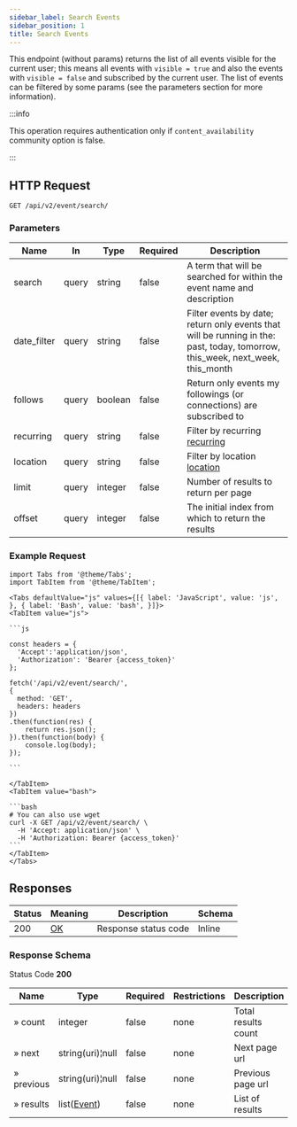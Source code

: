 ```yaml
---
sidebar_label: Search Events
sidebar_position: 1
title: Search Events
---
```


This endpoint (without params) returns the list of all events visible for the current user; this means all events with
`visible = true` and also the events with `visible = false` and subscribed by the current user. The list of events can
be filtered by some params (see the parameters section for more information).

:::info

This operation requires authentication only if `content_availability` community option is false.

:::

## HTTP Request

`GET /api/v2/event/search/`

### Parameters

| Name        | In    | Type    | Required | Description                                                                                                                    |
|-------------|-------|---------|----------|--------------------------------------------------------------------------------------------------------------------------------|
| search      | query | string  | false    | A term that will be searched for within the event name and description                                                         |
| date_filter | query | string  | false    | Filter events by date; return only events that will be running in the: past, today, tomorrow, this_week, next_week, this_month |
| follows     | query | boolean | false    | Return only events my followings (or connections) are subscribed to                                                            |
| recurring   | query | string  | false    | Filter by recurring [recurring](/docs/apireference/v2/schemas/event#enumerated-values)                                         |
| location    | query | string  | false    | Filter by location [location](/docs/apireference/v2/schemas/event#enumerated-values)                                           |
| limit       | query | integer | false    | Number of results to return per page                                                                                           |
| offset      | query | integer | false    | The initial index from which to return the results                                                                             |

### Example Request

````mdx-code-block
import Tabs from '@theme/Tabs';
import TabItem from '@theme/TabItem';

<Tabs defaultValue="js" values={[{ label: 'JavaScript', value: 'js', }, { label: 'Bash', value: 'bash', }]}>
<TabItem value="js">

```js

const headers = {
  'Accept':'application/json',
  'Authorization': 'Bearer {access_token}'
};

fetch('/api/v2/event/search/',
{
  method: 'GET',
  headers: headers
})
.then(function(res) {
    return res.json();
}).then(function(body) {
    console.log(body);
});

```

</TabItem>
<TabItem value="bash">

```bash
# You can also use wget
curl -X GET /api/v2/event/search/ \
  -H 'Accept: application/json' \
  -H 'Authorization: Bearer {access_token}'
```
</TabItem>
</Tabs>
````

## Responses

| Status | Meaning                                                 | Description          | Schema |
|--------|---------------------------------------------------------|----------------------|--------|
| 200    | [OK](https://tools.ietf.org/html/rfc7231#section-6.3.1) | Response status code | Inline |

### Response Schema

Status Code **200**

| Name       | Type                                               | Required | Restrictions | Description         |
|------------|----------------------------------------------------|----------|--------------|---------------------|
| » count    | integer                                            | false    | none         | Total results count |
| » next     | string(uri)¦null                                   | false    | none         | Next page url       |
| » previous | string(uri)¦null                                   | false    | none         | Previous page url   |
| » results  | list([Event](/docs/apireference/v2/schemas/event)) | false    | none         | List of results     |
